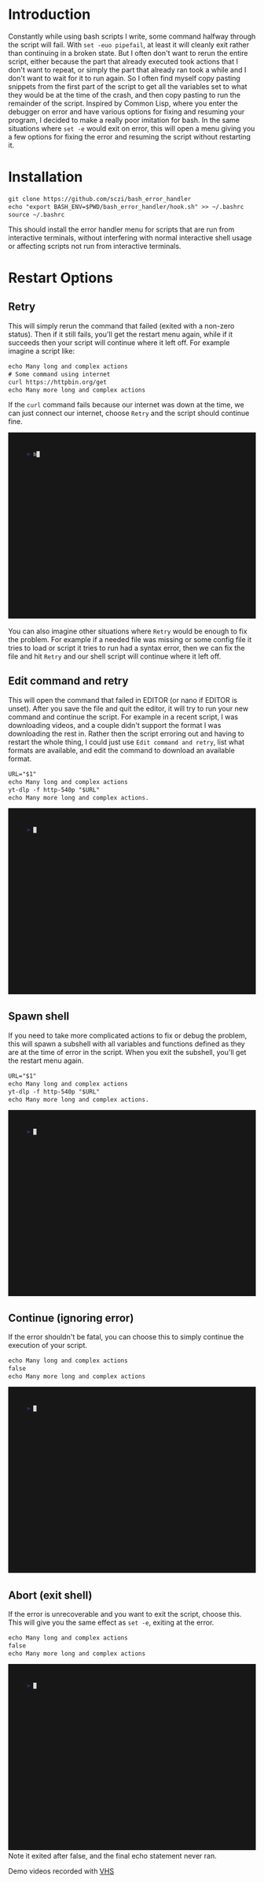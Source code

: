 # Introduction

Constantly while using bash scripts I write, some command halfway through the
script will fail. With `set -euo pipefail`, at least it will cleanly exit rather
than continuing in a broken state. But I often don't want to rerun the entire
script, either because the part that already executed took actions that I don't
want to repeat, or simply the part that already ran took a while and I don't want
to wait for it to run again. So I often find myself copy pasting snippets from
the first part of the script to get all the variables set to what they would be
at the time of the crash, and then copy pasting to run the remainder of the
script. Inspired by Common Lisp, where you enter the debugger on error and have
various options for fixing and resuming your program, I decided to make a really
poor imitation for bash. In the same situations where `set -e` would exit on
error, this will open a menu giving you a few options for fixing the error and
resuming the script without restarting it.

# Installation

``` shell
git clone https://github.com/sczi/bash_error_handler
echo "export BASH_ENV=$PWD/bash_error_handler/hook.sh" >> ~/.bashrc
source ~/.bashrc
```

This should install the error handler menu for scripts that are run from
interactive terminals, without interfering with normal interactive shell usage
or affecting scripts not run from interactive terminals.

# Restart Options

## Retry

This will simply rerun the command that failed (exited with a non-zero status).
Then if it still fails, you'll get the restart menu again, while if it succeeds
then your script will continue where it left off.  For example imagine a script
like:

``` shell
echo Many long and complex actions
# Some command using internet
curl https://httpbin.org/get
echo Many more long and complex actions
```

If the `curl` command fails because our internet was down at the time, we can
just connect our internet, choose `Retry` and the script should continue fine.

![demo](demos/retry.gif)

You can also imagine other situations where `Retry` would be enough to fix the
problem. For example if a needed file was missing or some config file it tries
to load or script it tries to run had a syntax error, then we can fix the file
and hit `Retry` and our shell script will continue where it left off.

## Edit command and retry

This will open the command that failed in EDITOR (or nano if EDITOR is unset).
After you save the file and quit the editor, it will try to run your new command
and continue the script. For example in a recent script, I was downloading
videos, and a couple didn't support the format I was downloading the rest in.
Rather then the script erroring out and having to restart the whole thing, I
could just use `Edit command and retry`, list what formats are available, and
edit the command to download an available format.

``` shell
URL="$1"
echo Many long and complex actions
yt-dlp -f http-540p "$URL"
echo Many more long and complex actions.
```


![demo](demos/edit_and_retry.gif)

## Spawn shell

If you need to take more complicated actions to fix or debug the problem, this
will spawn a subshell with all variables and functions defined as they are at
the time of error in the script. When you exit the subshell, you'll get the
restart menu again.

``` shell
URL="$1"
echo Many long and complex actions
yt-dlp -f http-540p "$URL"
echo Many more long and complex actions.
```

![demo](demos/spawn_shell.gif)

## Continue (ignoring error)

If the error shouldn't be fatal, you can choose this to simply continue the
execution of your script.

``` shell
echo Many long and complex actions
false
echo Many more long and complex actions
```

![demo](demos/continue.gif)

## Abort (exit shell)

If the error is unrecoverable and you want to exit the script, choose this. This
will give you the same effect as `set -e`, exiting at the error.

``` shell
echo Many long and complex actions
false
echo Many more long and complex actions
```

![demo](demos/abort.gif)
Note it exited after false, and the final echo statement never ran.

Demo videos recorded with [VHS](https://github.com/charmbracelet/vhs)
